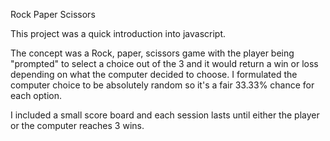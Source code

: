 Rock Paper Scissors

This project was a quick introduction into javascript.

The concept was a Rock, paper, scissors game with the player being "prompted" to select a choice out of the 3 and it would return a win or loss depending on what the computer decided to choose. I formulated the computer choice to be absolutely random so it's a fair 33.33% chance for each option.

I included a small score board and each session lasts until either the player or the computer reaches 3 wins.



